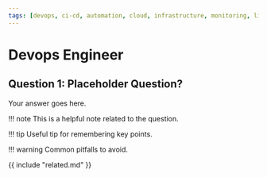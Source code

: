 ```yaml
---
tags: [devops, ci-cd, automation, cloud, infrastructure, monitoring, linux, security]
---
```


# Devops Engineer

## Question 1: Placeholder Question?
Your answer goes here.

!!! note
    This is a helpful note related to the question.

!!! tip
    Useful tip for remembering key points.

!!! warning
    Common pitfalls to avoid.

{{ include "related.md" }}
